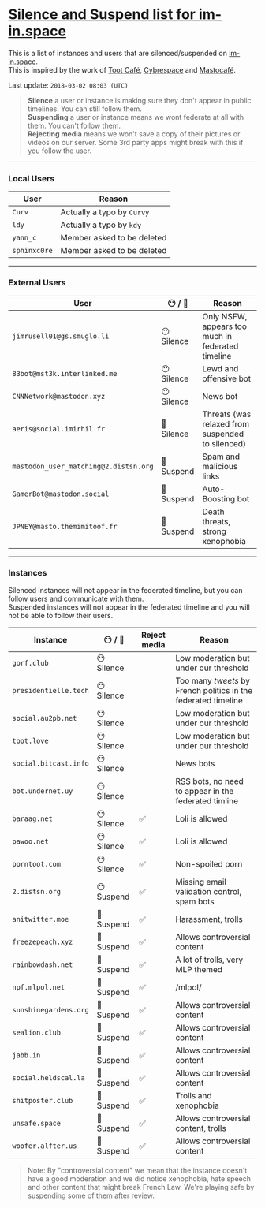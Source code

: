 # [Silence and Suspend list for im-in.space](https://github.com/im-in-space/blocking-list)
This is a list of instances and users that are silenced/suspended on [im-in.space](https://im-in.space/).  
This is inspired by the work of [Toot Café](https://github.com/tootcafe/blocked-on-mastodon), [Cybrespace](https://cybre.space/users/chr/updates/2616) and [Mastocafé](https://social.wxcafe.net/users/wxcafe/updates/2651).

Last update: `2018-03-02 08:03 (UTC)`

> **Silence** a user or instance is making sure they don't appear in public timelines. You can still follow them.  
> **Suspending** a user or instance means we wont federate at all with them. You can't follow them.  
> **Rejecting media** means we won't save a copy of their pictures or videos on our server. Some 3rd party apps might break with this if you follow the user.

---

### Local Users

| User | Reason |
|------|--------|
| `Curv` | Actually a typo by `Curvy` |
| `ldy` | Actually a typo by `kdy` |
| `yann_c` | Member asked to be deleted |
| `sphinxc0re` | Member asked to be deleted |

---

### External Users

| User | :no_mouth: / :no_entry_sign: | Reason |
|------|------------------------------|--------|
| `jimrusell01@gs.smuglo.li` | :no_mouth: Silence | Only NSFW, appears too much in federated timeline |
| `83bot@mst3k.interlinked.me` | :no_mouth: Silence | Lewd and offensive bot |
| `CNNNetwork@mastodon.xyz` | :no_mouth: Silence | News bot |
| `aeris@social.imirhil.fr` | :no_entry_sign: Silence | Threats (was relaxed from suspended to silenced) |
| `mastodon_user_matching@2.distsn.org` | :no_entry_sign: Suspend | Spam and malicious links |
| `GamerBot@mastodon.social` | :no_entry_sign: Suspend | Auto-Boosting bot |
| `JPNEY@masto.themimitoof.fr` | :no_entry_sign: Suspend | Death threats, strong xenophobia |

---

### Instances

Silenced instances will not appear in the federated timeline, but you can follow users and communicate with them.  
Suspended instances will not appear in the federated timeline and you will not be able to follow their users.

| Instance | :no_mouth: / :no_entry_sign: | Reject media | Reason |
|----------|------------------------------|--------------|--------|
| `gorf.club` | :no_mouth: Silence |  | Low moderation but under our threshold |
| `presidentielle.tech` | :no_mouth: Silence |  | Too many _tweets_ by French politics in the federated timeline |
| `social.au2pb.net` | :no_mouth: Silence |  | Low moderation but under our threshold |
| `toot.love` | :no_mouth: Silence |  | Low moderation but under our threshold |
| `social.bitcast.info` | :no_mouth: Silence |  | News bots |
| `bot.undernet.uy` | :no_mouth: Silence |  | RSS bots, no need to appear in the federated timline |
| `baraag.net` | :no_mouth: Silence | :white_check_mark: | Loli is allowed |
| `pawoo.net` | :no_mouth: Silence | :white_check_mark: | Loli is allowed |
| `porntoot.com` | :no_mouth: Silence | :white_check_mark: | Non-spoiled porn |
| `2.distsn.org` | :no_mouth: Suspend | :white_check_mark: | Missing email validation control, spam bots |
| `anitwitter.moe` | :no_entry_sign: Suspend | :white_check_mark: | Harassment, trolls |
| `freezepeach.xyz` | :no_entry_sign: Suspend | :white_check_mark: | Allows controversial content |
| `rainbowdash.net` | :no_entry_sign: Suspend | :white_check_mark: | A lot of trolls, very MLP themed |
| `npf.mlpol.net` | :no_entry_sign: Suspend | :white_check_mark: | /mlpol/ |
| `sunshinegardens.org` | :no_entry_sign: Suspend | :white_check_mark: | Allows controversial content |
| `sealion.club` | :no_entry_sign: Suspend | :white_check_mark: | Allows controversial content |
| `jabb.in` | :no_entry_sign: Suspend | :white_check_mark: | Allows controversial content |
| `social.heldscal.la` | :no_entry_sign: Suspend | :white_check_mark: | Allows controversial content |
| `shitposter.club` | :no_entry_sign: Suspend | :white_check_mark: | Trolls and xenophobia |
| `unsafe.space` | :no_entry_sign: Suspend | :white_check_mark: | Allows controversial content, trolls |
| `woofer.alfter.us` | :no_entry_sign: Suspend | :white_check_mark: | Allows controversial content |

> Note: By "controversial content" we mean that the instance doesn't have a good moderation and we did notice xenophobia, hate speech and other content that might break French Law. We're playing safe by suspending some of them after review.
